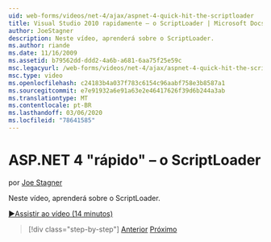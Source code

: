 ```yaml
---
uid: web-forms/videos/net-4/ajax/aspnet-4-quick-hit-the-scriptloader
title: Visual Studio 2010 rapidamente – o ScriptLoader | Microsoft Docs
author: JoeStagner
description: Neste vídeo, aprenderá sobre o ScriptLoader.
ms.author: riande
ms.date: 11/16/2009
ms.assetid: b79562dd-ddd2-4a6b-a681-6aa75f25e59c
msc.legacyurl: /web-forms/videos/net-4/ajax/aspnet-4-quick-hit-the-scriptloader
msc.type: video
ms.openlocfilehash: c24183b4a037f783c6154c96aabf758e3b8587a1
ms.sourcegitcommit: e7e91932a6e91a63e2e46417626f39d6b244a3ab
ms.translationtype: MT
ms.contentlocale: pt-BR
ms.lasthandoff: 03/06/2020
ms.locfileid: "78641585"
---
```

# <a name="aspnet-4-quick-hit---the-scriptloader"></a>ASP.NET 4 "rápido" – o ScriptLoader

por [Joe Stagner](https://github.com/JoeStagner)

Neste vídeo, aprenderá sobre o ScriptLoader.

[&#9654;Assistir ao vídeo (14 minutos)](https://channel9.msdn.com/Blogs/ASP-NET-Site-Videos/aspnet-4-quick-hit-the-scriptloader)

> [!div class="step-by-step"]
> [Anterior](aspnet-4-quick-hit-imperative-javascript-syntax-for-microsoft-client-side-controls.md)
> [Próximo](aspnet-4-quick-hit-jquery-syntax-for-microsoft-ajax.md)
